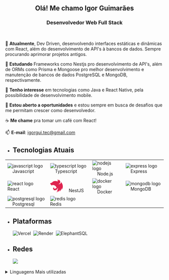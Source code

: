 
<h2 class="title" align="center">Olá! Me chamo Igor Guimarães</h2>
<h3 align="center">Desenvolvedor Web Full Stack</h3>
<br>

💼 **Atualmente**, Dev Driven, desenvolvendo interfaces estáticas e dinâmicas com React, além do desenvolvimento de API's à bancos de dados. Sempre procurando aprimorar projetos antigos.



📜 **Estudando** Frameworks como Nestjs pro desenvolvimento de API's, além de ORMs como Prisma e Mongoose pro melhor desenvolvimento e manutenção de bancos de dados PostgreSQL e MongoDB, respectivamente.

🔭 **Tenho interesse** em tecnologias como Java e React Native, pela possibilidade de desenvolvimento mobile.

🚀 **Estou aberto a oportunidades** e estou sempre em busca de desafios que me permitam crescer como desenvolvedor.

☕ **Me chame** pra tomar um café com React!

📫 **E-mail**: igorgui.tec@gmail.com


- <h2>Tecnologias Atuais</h2>
<table>
  <tbody>
    <tr>
      <td>
        <img
          src="https://cdn.jsdelivr.net/gh/devicons/devicon/icons/javascript/javascript-original.svg"
          height="40"
          alt="javascript logo"
        />
        <img width="12" /> Javascript
      </td>
      <td>
        <img
          src="https://cdn.jsdelivr.net/gh/devicons/devicon/icons/typescript/typescript-original.svg"
          height="40"
          alt="typescript logo"
        />
        <img width="12" /> Typescript
      </td>
      <td>
        <img
          src="https://cdn.jsdelivr.net/gh/devicons/devicon/icons/nodejs/nodejs-original.svg"
          height="40"
          alt="nodejs logo"
        />
        <img width="12" /> Node.js
      </td>
      <td>
        <img
          src="https://skillicons.dev/icons?i=express"
          height="40"
          alt="express logo"
        />
        <img width="12" /> Express
      </td>
    </tr>
    <tr>
      <td>
        <img
          src="https://cdn.jsdelivr.net/gh/devicons/devicon/icons/react/react-original.svg"
          height="40"
          alt="react logo"
        />
        <img width="12" /> React
      </td>
      <td>
        <img
          src="https://raw.githubusercontent.com/devicons/devicon/master/icons/nestjs/nestjs-plain.svg"
          alt="nestjs"
          width="40"
          height="40"
        />
        <img width="12" /> NestJS
      </td>
      <td>
        <img
          src="https://cdn.jsdelivr.net/gh/devicons/devicon/icons/docker/docker-original.svg"
          height="40"
          alt="docker logo"
        />
        <img width="12" /> Docker
      </td>  
      <td>
        <img
          src="https://cdn.jsdelivr.net/gh/devicons/devicon/icons/mongodb/mongodb-original.svg"
          height="40"
          alt="mongodb logo"
        />
        <img width="12" /> MongoDB
      </td>
    </tr>
    <tr>
      <td>
        <img
          src="https://cdn.jsdelivr.net/gh/devicons/devicon/icons/postgresql/postgresql-original.svg"
          height="40"
          alt="postgresql logo"
        />
        <img width="12" /> Postgresql
      </td>
      <td>
        <img
          src="https://cdn.jsdelivr.net/gh/devicons/devicon/icons/redis/redis-original.svg"
          height="40"
          alt="redis logo"
        />
        <img width="12" /> Redis
      </td>
    </tr>
  </tbody>
</table>

- <h2>Plataformas</h2>

  ![Vercel](https://img.shields.io/badge/-Vercel-000?style=for-the-badge&logo=vercel)&nbsp;
  ![Render](https://img.shields.io/badge/-Render-000?style=for-the-badge&logo=render)&nbsp;
  ![ElephantSQL](https://img.shields.io/badge/-ElephantSQL-000?style=for-the-badge&logo=render)&nbsp;

- <h2>Redes</h2>
  <a href="linkedin.com/in/igorgui-tech/"><img src="https://img.shields.io/badge/-LinkedIn-000?style=for-the-badge&logo=linkedin&logoColor=blue" target="_blank"></a>&nbsp;
<details>
  <summary>Linguagens Mais utilizadas</summary>
<br>
  <img height="172em" alt="Igor's GitHub Top Languages" src="https://github-readme-stats.vercel.app/api/top-langs/?username=igor-gui&layout=compact&langs_count=10&theme=dark&bg_color"/>
</details>
